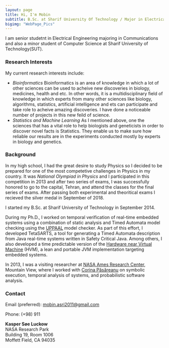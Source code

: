 ```yaml
---
layout: page
title: Hi, I'm Mobin
subtitle: B.Sc. at Sharif University Of Technology / Major in Electrical Engineering / Minor in Computer Science
bigimg: "WebPage_Pics"
---
```


I am senior studetnt in Electrical Engineering majoring in Communications and also a minor student of Computer Science at Sharif University of Technology(SUT).

### Research Interests
My current research interests include:

- *Bioinformatics* Bioinformatics is an area of knowledge in which a lot of other sciences can be used to acheive new discoveries in biology, medicines, health and etc. In other words, it is a multidisciplinary field of knowledge in which experts from many other sciences like biology, algorithms, statistics, artificial intelligence and ets can participate and take role to acheive amazing discoveries. I have done a noticeable number of projects in this new feild of science. 
- *Statistics and Machine Learning* As I mentioned above, one the sciences that has a vital role to help biologists and geneticists in order to discover novel facts is Statistics. They enable us to make sure how reliable our results are in the experiments conducted mostly by experts in biology and genetics.

### Background

In my high school, I had the great desire to study Physics so I decided to be prepared for one of the most competetive challenges in Physics in my country. It was *National Olympiad in Physics* and I participated in this competition in 2013 and after two series of exams, I was successfully honored to go to the capital, Tehran, and attend the classes for the final series of exams. After passing both experimental and theoritical exams I recieved the silver medal in September of 2018.

I started my B.Sc. at Sharif University of Technology in September 2014.

During my Ph.D., I worked on temporal verification of real-time embedded systems using a combination of static analysis and Timed Automata model checking using the [UPPAAL](http://www.uppaal.org/) model checker. As part of this effort, I developed TetaSARTS, a tool for generating a Timed Automata description from Java real-time systems written in Safety Critical Java. Among others, I also developed a time predictable version of the [Hardware near Virtual Machine](http://www.icelab.dk/) (HVM), a lean and portable JVM implementation targeting embedded systems.

In 2013, I was a visiting researcher at [NASA Ames Research Center](https://www.nasa.gov/centers/ames/home/index.html), Mountain View, where I worked with [Corina Păsăreanu](https://ti.arc.nasa.gov/profile/pcorina/) on symbolic execution, temporal analysis of systems, and probabilistic software analysis.


### Contact
Email (preferred): mobin.asri2011@gmail.com 

Phone: (+98) 911 

**Kasper Søe Luckow**  
NASA Research Park  
Building 19, Room 1006  
Moffett Field, CA 94035  

